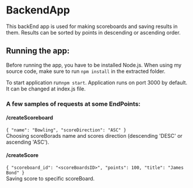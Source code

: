 # BackendApp

This backEnd app is used for making scoreboards and saving results in them.
Results can be sorted by points in descending or ascending order.

## Running the app:

Before running the app, you have to be installed Node.js.
When using my source code, make sure to run
`npm install` in the extracted folder.

To start application run`npm start`.
Application runs on port 3000 by default. It can be changed at index.js file.

### A few samples of requests at some EndPoints:

#### /createScoreboard

`{
  "name": "Bowling",
  "scoreDirection": "ASC"
}`  
Choosing scoreBorads name and scores direction (descending 'DESC' or ascending 'ASC').

#### /createScore

`{
  "scoreboard_id": "<scoreBoardsID>",
  "points": 100,
  "title": "James Bond"
}`  
Saving score to specific scoreBoard.
